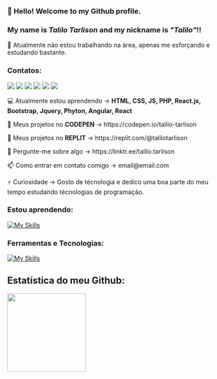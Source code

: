 <div align="left"> 
 
### 👋 Hello! Welcome to my Github profile.
### My name is *Talilo Tarlison* and my nickname is *"Talilo"*!!

<p> 🎯 Atualmente não estou trabalhando na área, apenas me esforçando e estudando bastante.</p> 

### Contatos:

<div>
<a href="https://www.youtube.com/seu-canal-youtube-aqui" target="_blank"><img src="https://img.shields.io/badge/YouTube-FF0000?style=for-the-badge&logo=youtube&logoColor=white" target="_blank"></a>
<a href="https://instagram.com/seu-usuário-instagram-aqui" target="_blank"><img src="https://img.shields.io/badge/-Instagram-%23E4405F?style=for-the-badge&logo=instagram&logoColor=white" target="_blank"></a>
<a href="https://www.twitch.tv/seu-usuário-aqui" target="_blank"><img src="https://img.shields.io/badge/Twitch-9146FF?style=for-the-badge&logo=twitch&logoColor=white" target="_blank"></a>
<a href = "mailto:contato@seu-usuário-aqui"><img src="https://img.shields.io/badge/Gmail-D14836?style=for-the-badge&logo=gmail&logoColor=white" target="_blank"></a>
<a href="https://www.linkedin.com/in/seu-usuário-linkedln-aqui" target="_blank"><img src="https://img.shields.io/badge/-LinkedIn-%230077B5?style=for-the-badge&logo=linkedin&logoColor=white" target="_blank"></a>   
<a href="https://www.github.com"> <img src="https://img.shields.io/badge/GitHub-100000?style=for-the-badge&logo=github&logoColor=white"></a>
</div>

<p> 💻 Atualmente estou aprendendo -> <b> HTML, CSS, JS, PHP, React.js, Bootstrap, Jquery, Phyton, Angular, React</b></p> 
<p>  🤖 Meus projetos no <b>CODEPEN</b> -> https://codepen.io/talilo-tarlison</p>
<p>  🤖 Meus projetos no <b>REPLIT</b> -> https://replit.com/@talilotarlison</p>
<p> 💬 Pergunte-me sobre algo -> https://linktr.ee/talilo.tarlison</p> 
<p> 📫 Como entrar em contato comigo -> email@email.com</p> 

<p> ⚡ Curiosidade -> Gosto de técnologia e dedico uma boa parte do meu tempo estudando técnologias de programação.</p> 

 
### Estou aprendendo:
[![My Skills](https://skillicons.dev/icons?i=html,css,js,php,bootstrap,jquery,react,angular,python)](https://skillicons.dev)

### Ferramentas e Tecnologias:
[![My Skills](https://skillicons.dev/icons?i=github,linux,git,codepen,discord,figma,netlify,replit)](https://skillicons.dev)

## Estatística do meu Github:
<div>
<a href="https://github.com/seu-usuário-aqui">
<img height="180em" src="https://github-readme-stats.vercel.app/api/top-langs/?username=talilotarlison&layout=compact&langs_count=7&theme=dracula"/>
</div>
<div>
